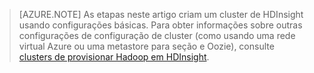
> [AZURE.NOTE] As etapas neste artigo criam um cluster de HDInsight usando configurações básicas. Para obter informações sobre outras configurações de configuração de cluster (como usando uma rede virtual Azure ou uma metastore para seção e Oozie), consulte [clusters de provisionar Hadoop em HDInsight](../articles/hdinsight/hdinsight-provision-clusters.md).

